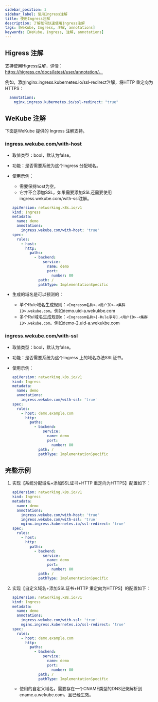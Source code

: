 ```yaml
---
sidebar_position: 3
sidebar_label: 使用Ingress注解
title: 使用Ingress注解
description: 了解如何快速使用Ingress注解
tags: [WeKube, Ingress, 注解, annotations]
keywords: [WeKube, Ingress, 注解, annotations]
---
```


## Higress 注解
支持使用Higress注解，详情：https://higress.cn/docs/latest/user/annotation/。

例如，添加nginx.ingress.kubernetes.io/ssl-redirect注解，将HTTP 重定向为HTTPS：

```yaml
  annotations: 
    nginx.ingress.kubernetes.io/ssl-redirect: "true"
```

## WeKube 注解

下面是WeKube 提供的 Ingress 注解支持。

### ingress.wekube.com/with-host

- 取值类型：bool，默认为false。

- 功能：是否需要系统为这个Ingress 分配域名。

- 使用示例：

  - 需要保持host为空。
  - 它并不会添加SSL，如果需要添加SSL还需要使用ingress.wekube.com/with-ssl注解。

  ```yaml
  apiVersion: networking.k8s.io/v1
  kind: Ingress
  metadata:
    name: demo
    annotations:
      ingress.wekube.com/with-host: 'true'
  spec:
    rules:
      - host: 
        http:
          paths:
            - backend:
                service:
                  name: demo
                  port:
                    number: 80
              path: /
              pathType: ImplementationSpecific
  ```

- 生成的域名是可以预测的：

  - 单个Rule域名生成规则：`<Ingressm名称>.<用户ID>-<集群ID>.wekube.com`。例如demo.uid-a.wekukbe.com
  - 多个Rul域名生成规则e：`<Ingressm名称>[-Rule序号].<用户ID>-<集群ID>.wekube.com`。例如demo-2.uid-a.wekukbe.com



### ingress.wekube.com/with-ssl

- 取值类型：bool，默认为false。

- 功能：是否需要系统为这个Ingress 上的域名办法SSL证书。

- 使用示例：

  ```yaml
  apiVersion: networking.k8s.io/v1
  kind: Ingress
  metadata:
    name: demo
    annotations:
      ingress.wekube.com/with-ssl: 'true'
  spec:
    rules:
      - host: demo.example.com
        http:
          paths:
            - backend:
                service:
                  name: demo
                  port:
                    number: 80
              path: /
              pathType: ImplementationSpecific
  ```

## 完整示例

1. 实现【系统分配域名+添加SSL证书+HTTP 重定向为HTTPS】配置如下：

   ```yaml
   apiVersion: networking.k8s.io/v1
   kind: Ingress
   metadata:
     name: demo
     annotations:
       ingress.wekube.com/with-host: 'true'
       ingress.wekube.com/with-ssl: 'true'
       nginx.ingress.kubernetes.io/ssl-redirect: 'true'
   spec:
     rules:
       - host: 
         http:
           paths:
             - backend:
                 service:
                   name: demo
                   port:
                     number: 80
               path: /
               pathType: ImplementationSpecific
   ```

2. 实现【自定义域名+添加SSL证书+HTTP 重定向为HTTPS】的配置如下：

   ```yaml
   apiVersion: networking.k8s.io/v1
   kind: Ingress
   metadata:
     name: demo
     annotations:
       ingress.wekube.com/with-ssl: 'true'
       nginx.ingress.kubernetes.io/ssl-redirect: 'true'
   spec:
     rules:
       - host: demo.example.com
         http:
           paths:
             - backend:
                 service:
                   name: demo
                   port:
                     number: 80
               path: /
               pathType: ImplementationSpecific
   ```

   - 使用的自定义域名，需要存在一个CNAME类型的DNS记录解析到cname.a.wekube.com，且已经生效。

